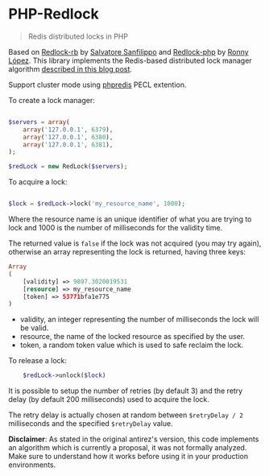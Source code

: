 # PHP-Redlock

>Redis distributed locks in PHP

Based on [Redlock-rb](https://github.com/antirez/redlock-rb) by [Salvatore Sanfilippo](https://github.com/antirez) and 
[Redlock-php](https://github.com/ronnylt/redlock-php) by [Ronny López](https://github.com/ronnylt).
This library implements the Redis-based distributed lock manager algorithm [described in this blog post](http://antirez.com/news/77).

Support cluster mode using [phpredis](https://github.com/phpredis/phpredis/tree/feature/redis_cluster_autofailover) PECL extention.

To create a lock manager:

```php

$servers = array(
    array('127.0.0.1', 6379),
    array('127.0.0.1', 6380),
    array('127.0.0.1', 6381),
);

$redLock = new RedLock($servers);

```

To acquire a lock:

```php

$lock = $redLock->lock('my_resource_name', 1000);

```

Where the resource name is an unique identifier of what you are trying to lock
and 1000 is the number of milliseconds for the validity time.

The returned value is `false` if the lock was not acquired (you may try again),
otherwise an array representing the lock is returned, having three keys:

```php
Array
(
    [validity] => 9897.3020019531
    [resource] => my_resource_name
    [token] => 53771bfa1e775
)
```

* validity, an integer representing the number of milliseconds the lock will be valid.
* resource, the name of the locked resource as specified by the user.
* token, a random token value which is used to safe reclaim the lock.

To release a lock:

```php
    $redLock->unlock($lock)
```

It is possible to setup the number of retries (by default 3) and the retry
delay (by default 200 milliseconds) used to acquire the lock.

The retry delay is actually chosen at random between `$retryDelay / 2` milliseconds and
the specified `$retryDelay` value.

**Disclaimer**: As stated in the original antirez's version, this code implements an algorithm
which is currently a proposal, it was not formally analyzed. Make sure to understand how it works
before using it in your production environments.
